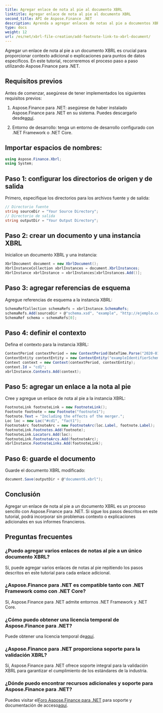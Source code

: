 ```yaml
---
title: Agregar enlace de nota al pie al documento XBRL
linktitle: Agregar enlace de nota al pie al documento XBRL
second_title: API de Aspose.Finance .NET
description: Aprenda a agregar enlaces de notas al pie a documentos XBRL usando Aspose.Finance para .NET. Mejore los informes financieros con contexto adicional sin esfuerzo.
type: docs
weight: 12
url: /es/net/xbrl-file-creation/add-footnote-link-to-xbrl-document/
---
```

Agregar un enlace de nota al pie a un documento XBRL es crucial para proporcionar contexto adicional o explicaciones para puntos de datos específicos. En este tutorial, recorreremos el proceso paso a paso utilizando Aspose.Finance para .NET.
## Requisitos previos
Antes de comenzar, asegúrese de tener implementados los siguientes requisitos previos:
1.  Aspose.Finance para .NET: asegúrese de haber instalado Aspose.Finance para .NET en su sistema. Puedes descargarlo desde[aquí](https://releases.aspose.com/finance/net/).
  
2. Entorno de desarrollo: tenga un entorno de desarrollo configurado con .NET Framework o .NET Core.
## Importar espacios de nombres:
```csharp
using Aspose.Finance.Xbrl;
using System;
```
## Paso 1: configurar los directorios de origen y de salida
Primero, especifique los directorios para los archivos fuente y de salida:
```csharp
// Directorio fuente
string sourceDir = "Your Source Directory";
// Directorio de salida
string outputDir = "Your Output Directory";
```
## Paso 2: crear un documento y una instancia XBRL
Inicialice un documento XBRL y una instancia:
```csharp
XbrlDocument document = new XbrlDocument();
XbrlInstanceCollection xbrlInstances = document.XbrlInstances;
XbrlInstance xbrlInstance = xbrlInstances[xbrlInstances.Add()];
```
## Paso 3: agregar referencias de esquema
Agregue referencias de esquema a la instancia XBRL:
```csharp
SchemaRefCollection schemaRefs = xbrlInstance.SchemaRefs;
schemaRefs.Add(sourceDir + @"schema.xsd", "example", "http://ejemplo.com/xbrl/taxonomy");
SchemaRef schema = schemaRefs[0];
```
## Paso 4: definir el contexto
Defina el contexto para la instancia XBRL:
```csharp
ContextPeriod contextPeriod = new ContextPeriod(DateTime.Parse("2020-01-01"), DateTime.Parse("2020-02-10"));
ContextEntity contextEntity = new ContextEntity("exampleIdentifierScheme", "exampleIdentifier");
Context context = new Context(contextPeriod, contextEntity);
context.Id = "cd1";
xbrlInstance.Contexts.Add(context);
```
## Paso 5: agregar un enlace a la nota al pie
Cree y agregue un enlace de nota al pie a la instancia XBRL:
```csharp
FootnoteLink footnoteLink = new FootnoteLink();
Footnote footnote = new Footnote("footnote1");
footnote.Text = "Including the effects of the merger.";
Loc loc = new Loc("#cd1", "fact1");
FootnoteArc footnoteArc = new FootnoteArc(loc.Label, footnote.Label);
footnoteLink.Footnotes.Add(footnote);
footnoteLink.Locators.Add(loc);
footnoteLink.FootnoteArcs.Add(footnoteArc);
xbrlInstance.FootnoteLinks.Add(footnoteLink);
```
## Paso 6: guarde el documento
Guarde el documento XBRL modificado:
```csharp
document.Save(outputDir + @"document6.xbrl");
```

## Conclusión
Agregar un enlace de nota al pie a un documento XBRL es un proceso sencillo con Aspose.Finance para .NET. Si sigue los pasos descritos en este tutorial, podrá incorporar sin problemas contexto o explicaciones adicionales en sus informes financieros.
## Preguntas frecuentes
### ¿Puedo agregar varios enlaces de notas al pie a un único documento XBRL?
Sí, puede agregar varios enlaces de notas al pie repitiendo los pasos descritos en este tutorial para cada enlace adicional.
### ¿Aspose.Finance para .NET es compatible tanto con .NET Framework como con .NET Core?
Sí, Aspose.Finance para .NET admite entornos .NET Framework y .NET Core.
### ¿Cómo puedo obtener una licencia temporal de Aspose.Finance para .NET?
 Puede obtener una licencia temporal de[aquí](https://purchase.aspose.com/temporary-license/).
### ¿Aspose.Finance para .NET proporciona soporte para la validación XBRL?
Sí, Aspose.Finance para .NET ofrece soporte integral para la validación XBRL para garantizar el cumplimiento de los estándares de la industria.
### ¿Dónde puedo encontrar recursos adicionales y soporte para Aspose.Finance para .NET?
 Puedes visitar el[Foro Aspose.Finance para .NET](https://forum.aspose.com/c/finance/43) para soporte y documentación de acceso[aquí](https://reference.aspose.com/finance/net/).